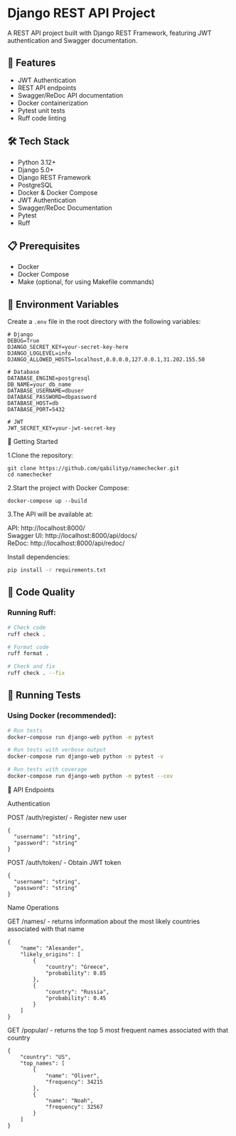 # Django REST API Project

A REST API project built with Django REST Framework, featuring JWT authentication and Swagger documentation.

## 🚀 Features

- JWT Authentication
- REST API endpoints
- Swagger/ReDoc API documentation
- Docker containerization
- Pytest unit tests
- Ruff code linting

## 🛠 Tech Stack

- Python 3.12+
- Django 5.0+
- Django REST Framework
- PostgreSQL
- Docker & Docker Compose
- JWT Authentication
- Swagger/ReDoc Documentation
- Pytest
- Ruff

## 📋 Prerequisites

- Docker
- Docker Compose
- Make (optional, for using Makefile commands)

## 🔧 Environment Variables

Create a `.env` file in the root directory with the following variables:

```env
# Django
DEBUG=True
DJANGO_SECRET_KEY=your-secret-key-here
DJANGO_LOGLEVEL=info
DJANGO_ALLOWED_HOSTS=localhost,0.0.0.0,127.0.0.1,31.202.155.50

# Database
DATABASE_ENGINE=postgresql
DB_NAME=your_db_name
DATABASE_USERNAME=dbuser
DATABASE_PASSWORD=dbpassword
DATABASE_HOST=db
DATABASE_PORT=5432

# JWT
JWT_SECRET_KEY=your-jwt-secret-key

```

🚀 Getting Started

1.Clone the repository:

```
git clone https://github.com/qabilityp/namechecker.git
cd namechecker
```

2.Start the project with Docker Compose:

```
docker-compose up --build
```

3.The API will be available at:

API: http://localhost:8000/ \
Swagger UI: http://localhost:8000/api/docs/ \
ReDoc: http://localhost:8000/api/redoc/


Install dependencies:
```bash
pip install -r requirements.txt
```

## 🧹 Code Quality

### Running Ruff:
```bash
# Check code
ruff check .

# Format code
ruff format .

# Check and fix
ruff check . --fix
```

## 🧪 Running Tests

### Using Docker (recommended):
```bash
# Run tests
docker-compose run django-web python -m pytest

# Run tests with verbose output
docker-compose run django-web python -m pytest -v

# Run tests with coverage
docker-compose run django-web python -m pytest --cov
```

📝 API Endpoints

Authentication

POST /auth/register/ - Register new user

```
{
  "username": "string",
  "password": "string"
}
```
POST /auth/token/ - Obtain JWT token
```
{
  "username": "string",
  "password": "string"
}
```

Name Operations

GET /names/ - returns information about the most likely countries associated with that name
``` 
{
    "name": "Alexander",
    "likely_origins": [
        {
            "country": "Greece",
            "probability": 0.85
        },
        {
            "country": "Russia",
            "probability": 0.45
        }
    ]
}
```

GET /popular/ - returns the top 5 most frequent names associated with that country
```
{
    "country": "US",
    "top_names": [
        {
            "name": "Oliver",
            "frequency": 34215
        },
        {
            "name": "Noah",
            "frequency": 32567
        }
    ]
}
```
